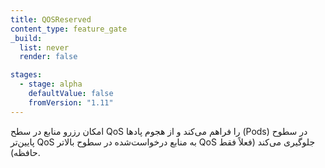 ```yaml
---
title: QOSReserved
content_type: feature_gate
_build:
  list: never
  render: false

stages:
  - stage: alpha 
    defaultValue: false
    fromVersion: "1.11"
---
```

امکان رزرو منابع در سطح QoS را فراهم می‌کند و از هجوم پادها (Pods) در سطوح پایین‌تر QoS به منابع درخواست‌شده در سطوح بالاتر QoS جلوگیری می‌کند (فعلاً فقط حافظه).
